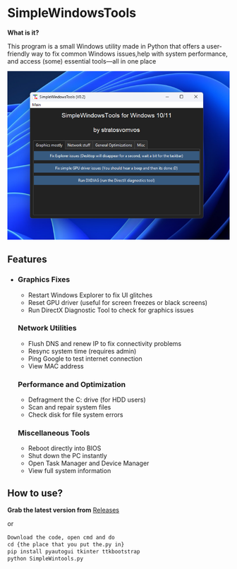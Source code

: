 

# SimpleWindowsTools


**What is it?**

This program is a small Windows utility made in Python that offers a user-friendly way to fix common Windows issues,help with system performance, and access (some) essential tools—all in one place

![the app](https://raw.githubusercontent.com/stratosvomvos/SimpleWindowsTools/refs/heads/main/swt.png)

## Features  

 - ### Graphics Fixes  
   - Restart Windows Explorer to fix UI glitches  
   - Reset GPU driver (useful for screen freezes or black screens)  
   - Run DirectX Diagnostic Tool to check for graphics issues  
   
   ### Network Utilities  
   - Flush DNS and renew IP to fix connectivity problems  
   - Resync system time (requires admin)  
   - Ping Google to test internet connection  
   - View MAC address  
   
   ### Performance and Optimization  
   - Defragment the C: drive (for HDD users)  
   - Scan and repair system files 
   - Check disk for file system errors
   
   ### Miscellaneous Tools  
   - Reboot directly into BIOS  
   - Shut down the PC instantly  
   - Open Task Manager and Device Manager  
   - View full system information



## How to use?
**Grab the latest version from** [Releases](https://github.com/stratosvomvos/SimpleWindowsTools/releases/)
 
 or 

    Download the code, open cmd and do
    cd {the place that you put the.py in}
    pip install pyautogui tkinter ttkbootstrap
    python SimpleWintools.py
